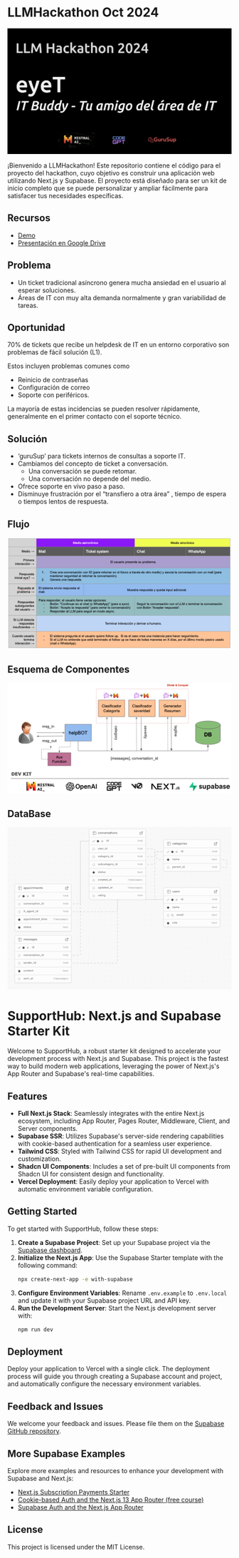 # LLMHackathon Oct 2024
![Portada](./imgs/portada.png)

¡Bienvenido a LLMHackathon! Este repositorio contiene el código para el proyecto del hackathon, cuyo objetivo es construir una aplicación web utilizando Next.js y Supabase. El proyecto está diseñado para ser un kit de inicio completo que se puede personalizar y ampliar fácilmente para satisfacer tus necesidades específicas.

## Recursos
- [Demo](https://hackathon-challenge-five.vercel.app/)
- [Presentación en Google Drive](https://docs.google.com/presentation/d/1W6nXt4saOSeVR9OLsrPZaigwJocIxswe5HYfEoh93Ec/edit?usp=sharing)

## Problema
- Un ticket tradicional asíncrono genera mucha ansiedad en el usuario al esperar soluciones.
- Áreas de IT con muy alta demanda normalmente y gran variabilidad de tareas.

## Oportunidad
70% de tickets que recibe un helpdesk de IT en un entorno corporativo son problemas de fácil solución (L1).

Estos incluyen problemas comunes como 
- Reinicio de contraseñas
- Configuración de correo
- Soporte con periféricos.

La mayoría de estas incidencias se pueden resolver rápidamente, generalmente en el primer contacto con el soporte técnico.

## Solución
- ‘guruSup’ para tickets internos de consultas a soporte IT.
- Cambiamos del concepto de ticket a conversación.
   - Una conversación se puede retomar.
   - Una conversación no depende del medio.
- Ofrece soporte en vivo paso a paso.
- Disminuye frustración por el “transfiero a otra área” , tiempo de espera o tiempos lentos de respuesta.

## Flujo
![Flujo](./imgs/flujo.png)

## Esquema de Componentes
![Componentes](./imgs/componentes.png)

## DataBase
![DataBase](./imgs/database.png)

# SupportHub: Next.js and Supabase Starter Kit

Welcome to SupportHub, a robust starter kit designed to accelerate your development process with Next.js and Supabase. This project is the fastest way to build modern web applications, leveraging the power of Next.js's App Router and Supabase's real-time capabilities.

## Features

- **Full Next.js Stack**: Seamlessly integrates with the entire Next.js ecosystem, including App Router, Pages Router, Middleware, Client, and Server components.
- **Supabase SSR**: Utilizes Supabase's server-side rendering capabilities with cookie-based authentication for a seamless user experience.
- **Tailwind CSS**: Styled with Tailwind CSS for rapid UI development and customization.
- **Shadcn UI Components**: Includes a set of pre-built UI components from Shadcn UI for consistent design and functionality.
- **Vercel Deployment**: Easily deploy your application to Vercel with automatic environment variable configuration.

## Getting Started

To get started with SupportHub, follow these steps:

1. **Create a Supabase Project**: Set up your Supabase project via the [Supabase dashboard](https://database.new).
2. **Initialize the Next.js App**: Use the Supabase Starter template with the following command:
   ```bash
   npx create-next-app -e with-supabase
   ```
3. **Configure Environment Variables**: Rename `.env.example` to `.env.local` and update it with your Supabase project URL and API key.
4. **Run the Development Server**: Start the Next.js development server with:
   ```bash
   npm run dev
   ```

## Deployment

Deploy your application to Vercel with a single click. The deployment process will guide you through creating a Supabase account and project, and automatically configure the necessary environment variables.

## Feedback and Issues

We welcome your feedback and issues. Please file them on the [Supabase GitHub repository](https://github.com/supabase/supabase/issues/new/choose).

## More Supabase Examples

Explore more examples and resources to enhance your development with Supabase and Next.js:

- [Next.js Subscription Payments Starter](https://github.com/vercel/nextjs-subscription-payments)
- [Cookie-based Auth and the Next.js 13 App Router (free course)](https://youtube.com/playlist?list=PL5S4mPUpp4OtMhpnp93EFSo42iQ40XjbF)
- [Supabase Auth and the Next.js App Router](https://github.com/supabase/supabase/tree/master/examples/auth/nextjs)

## License

This project is licensed under the MIT License.